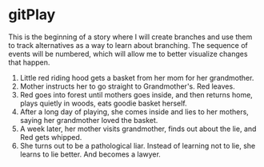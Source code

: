 # gitPlay
This is the beginning of a story where I will create branches and use them to track alternatives as a way to learn about branching. The sequence of events will be numbered,
which will allow me to better visualize changes that happen.

1. Little red riding hood gets a basket from her mom for her grandmother.
2. Mother instructs her to go straight to Grandmother's. Red leaves.
3. Red goes into forest until mothers goes inside, and then returns home, plays quietly in woods, eats goodie basket herself.
4. After a long day of playing, she comes inside and lies to her mothers, saying her grandmother loved the basket.
5. A week later, her mother visits grandmother, finds out about the lie, and Red gets whipped.
6. She turns out to be a pathological liar. Instead of learning not to lie, she learns to lie better. And becomes a lawyer.
